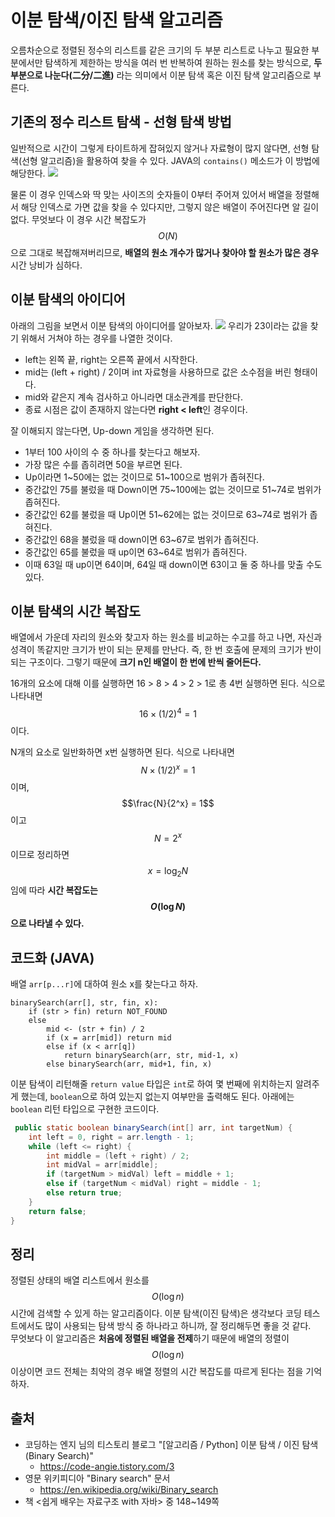 # 이분 탐색/이진 탐색 알고리즘
오름차순으로 정렬된 정수의 리스트를 같은 크기의 두 부분 리스트로 나누고 필요한 부분에서만 탐색하게 제한하는 방식을 여러 번 반복하여 원하는 원소를 찾는 방식으로, **두 부분으로 나눈다(二分/二進)** 라는 의미에서 이분 탐색 혹은 이진 탐색 알고리즘으로 부른다.

## 기존의 정수 리스트 탐색 - 선형 탐색 방법

일반적으로 시간이 그렇게 타이트하게 잡혀있지 않거나 자료형이 많지 않다면, 선형 탐색(선형 알고리즘)을 활용하여 찾을 수 있다. JAVA의 `contains()` 메소드가 이 방법에 해당한다.
![](https://velog.velcdn.com/images/aoi-aoba/post/ed47761c-bed0-417e-adf9-a9d1542fbcf2/image.png)

물론 이 경우 인덱스와 딱 맞는 사이즈의 숫자들이 0부터 주어져 있어서 배열을 정렬해서 해당 인덱스로 가면 값을 찾을 수 있다지만, 그렇지 않은 배열이 주어진다면 알 길이 없다. 무엇보다 이 경우 시간 복잡도가 $$O(N)$$으로 그대로 복잡해져버리므로, **배열의 원소 개수가 많거나 찾아야 할 원소가 많은 경우** 시간 낭비가 심하다.

## 이분 탐색의 아이디어

아래의 그림을 보면서 이분 탐색의 아이디어를 알아보자.
![](https://velog.velcdn.com/images/aoi-aoba/post/4f6fb907-b37d-4927-b94b-43041dc42271/image.png)
우리가 23이라는 값을 찾기 위해서 거쳐야 하는 경우를 나열한 것이다.
- left는 왼쪽 끝, right는 오른쪽 끝에서 시작한다.
- mid는 (left + right) / 2이며 int 자료형을 사용하므로 값은 소수점을 버린 형태이다.
- mid와 같은지 계속 검사하고 아니라면 대소관계를 판단한다.
- 종료 시점은 값이 존재하지 않는다면 **right < left**인 경우이다.

잘 이해되지 않는다면, Up-down 게임을 생각하면 된다.
- 1부터 100 사이의 수 중 하나를 찾는다고 해보자.
- 가장 많은 수를 좁히려면 50을 부르면 된다.
- Up이라면 1~50에는 없는 것이므로 51~100으로 범위가 좁혀진다.
- 중간값인 75를 불렀을 때 Down이면 75~100에는 없는 것이므로 51~74로 범위가 좁혀진다.
- 중간값인 62를 불렀을 때 Up이면 51~62에는 없는 것이므로 63~74로 범위가 좁혀진다.
- 중간값인 68을 불렀을 때 down이면 63~67로 범위가 좁혀진다.
- 중간값인 65를 불렀을 때 up이면 63~64로 범위가 좁혀진다.
- 이때 63일 때 up이면 64이며, 64일 때 down이면 63이고 둘 중 하나를 맞출 수도 있다.


## 이분 탐색의 시간 복잡도
배열에서 가운데 자리의 원소와 찾고자 하는 원소를 비교하는 수고를 하고 나면, 자신과 성격이 똑같지만 크기가 반이 되는 문제를 만난다. 즉, 한 번 호출에 문제의 크기가 반이 되는 구조이다. 그렇기 때문에 **크기 n인 배열이 한 번에 반씩 줄어든다.**

16개의 요소에 대해 이를 실행하면 16 > 8 > 4 > 2 > 1로 총 4번 실행하면 된다. 식으로 나타내면 $$16 × (1/2)^4 = 1$$이다.

N개의 요소로 일반화하면 x번 실행하면 된다. 식으로 나타내면 $$N × (1/2)^x = 1$$이며, $$\frac{N}{2^x} = 1$$이고 $$N = 2^x$$이므로 정리하면 $$x = \log_2{N}$$임에 따라 **시간 복잡도는 $$O(\log N)$$으로 나타낼 수 있다.**

## 코드화 (JAVA)
배열 `arr[p...r]`에 대하여 원소 x를 찾는다고 하자.
```
binarySearch(arr[], str, fin, x):
	if (str > fin) return NOT_FOUND
    else
    	mid <- (str + fin) / 2
        if (x = arr[mid]) return mid
        else if (x < arr[q])
        	return binarySearch(arr, str, mid-1, x)
        else binarySearch(arr, mid+1, fin, x)
```

이분 탐색이 리턴해줄 `return value` 타입은 `int`로 하여 몇 번째에 위치하는지 알려주게 했는데, `boolean`으로 하여 있는지 없는지 여부만을 출력해도 된다. 아래에는 `boolean` 리턴 타입으로 구현한 코드이다.

```JAVA
 public static boolean binarySearch(int[] arr, int targetNum) {
	int left = 0, right = arr.length - 1;
	while (left <= right) {
		int middle = (left + right) / 2;
		int midVal = arr[middle];
		if (targetNum > midVal) left = middle + 1;
		else if (targetNum < midVal) right = middle - 1;
		else return true;
	}
	return false;
}
```


## 정리
정렬된 상태의 배열 리스트에서 원소를 $$O(\log{n})$$ 시간에 검색할 수 있게 하는 알고리즘이다. 이분 탐색(이진 탐색)은 생각보다 코딩 테스트에서도 많이 사용되는 탐색 방식 중 하나라고 하니까, 잘 정리해두면 좋을 것 같다.   
무엇보다 이 알고리즘은 **처음에 정렬된 배열을 전제**&ZeroWidthSpace;하기 때문에 배열의 정렬이 $$O(\log{n})$$ 이상이면 코드 전체는 최악의 경우 배열 정렬의 시간 복잡도를 따르게 된다는 점을 기억하자.



## 출처
- 코딩하는 엔지 님의 티스토리 블로그 "[알고리즘 / Python] 이분 탐색 / 이진 탐색 (Binary Search)"
	- https://code-angie.tistory.com/3
- 영문 위키피디아 "Binary search" 문서
	- https://en.wikipedia.org/wiki/Binary_search
- 책 <쉽게 배우는 자료구조 with 자바> 중 148~149쪽
